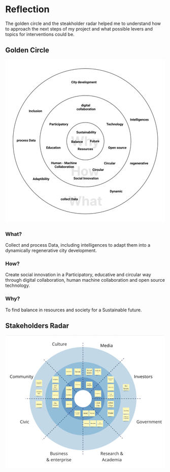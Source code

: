 
# Reflection
The golden circle and the steakholder radar helped me to understand how to approach the next steps of my project and what possible levers and topics for interventions could be.
## Golden Circle
![Golden Circle](../../../images/Bearbeitet/GoldenCircle.png)
### What? 
Collect and process Data, including intelligences to adapt them into a dynamically regenerative city development.
### How?
Create social innovation in a Participatory, educative and circular way through digital collaboration, human machine collaboration and open source technology.
### Why?
To find balance in resources and society for a Sustainable future.

## Stakeholders Radar
![Stakeholder Radar](../../../images/Bearbeitet/StakeholderRadar.png)